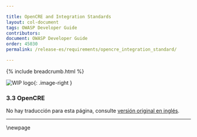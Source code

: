 ```yaml
---

title: OpenCRE and Integration Standards
layout: col-document
tags: OWASP Developer Guide
contributors:
document: OWASP Developer Guide
order: 45030
permalink: /release-es/requirements/opencre_integration_standard/

---
```


{% include breadcrumb.html %}

<style type="text/css">
.image-right {
  height: 180px;
  display: block;
  margin-left: auto;
  margin-right: auto;
  float: right;
}
</style>

![WIP logo](../../../assets/images/dg_wip.png "Work in progress"){: .image-right }

### 3.3 OpenCRE

No hay traducción para esta página, consulte [versión original en inglés][release0503].

----

[release0503]: https://github.com/OWASP/www-project-developer-guide/blob/main/release/05-requirements/03-opencre.md

\newpage
